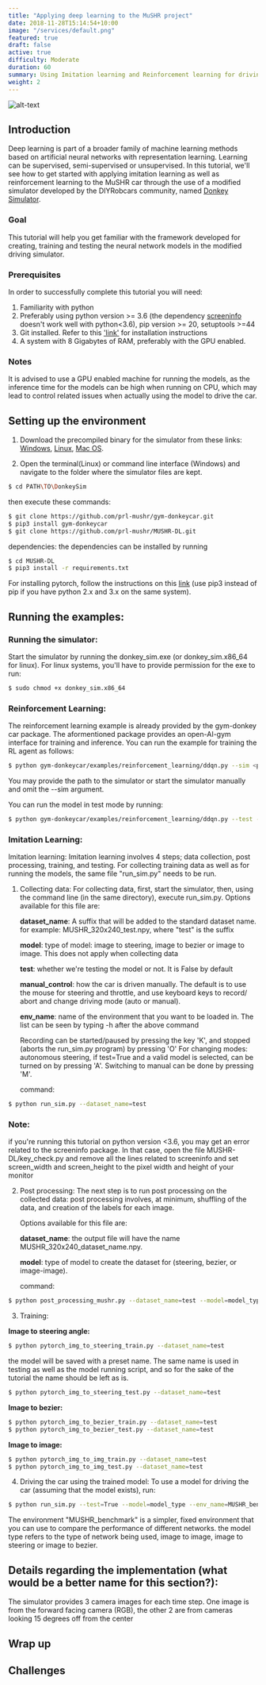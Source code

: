 ```yaml
---
title: "Applying deep learning to the MuSHR project"
date: 2018-11-28T15:14:54+10:00
image: "/services/default.png"
featured: true
draft: false
active: true
difficulty: Moderate
duration: 60
summary: Using Imitation learning and Reinforcement learning for driving the MuSHR car.
weight: 2
---
```

![alt-text](https://github.com/naughtyStark/mushr-website/blob/master/mushr_DL.gif)
## Introduction

Deep learning is part of a broader family of machine learning methods based on artificial neural networks with representation learning. Learning can be supervised, semi-supervised or unsupervised. In this tutorial, we'll see how to get started with applying imitation learning as well as reinforcement learning to the MuSHR car through the use of a modified simulator developed by the DIYRobcars community, named [Donkey Simulator](https://github.com/tawnkramer/sdsandbox). 

### Goal
This tutorial will help you get familiar with the framework developed for creating, training and testing the neural network models in the modified driving simulator.

### Prerequisites
In order to successfully complete this tutorial you will need: 

1. Familiarity with python
2. Preferably using python version >= 3.6 (the dependency [screeninfo](https://pypi.org/project/screeninfo/) doesn't work well with python<3.6), pip version >= 20, setuptools >=44
3. Git installed. Refer to this ['link'](https://git-scm.com/book/en/v2/Getting-Started-Installing-Git) for installation instructions
4. A system with 8 Gigabytes of RAM, preferably with the GPU enabled.


### Notes
It is advised to use a GPU enabled machine for running the models, as the inference time for the models can be high when running on CPU, which may lead to control related issues when actually using the model to drive the car.

## Setting up the environment

1. Download the precompiled binary for the simulator from these links: 
[Windows](https://drive.google.com/file/d/1gKCxjyaRV37veT3759DrYHIGdrn9ized/view?usp=sharing),
[Linux](https://drive.google.com/file/d/1P_hUH7W4liz8REW2fqjG_yG3CzXqsIma/view?usp=sharing),
[Mac OS](https://drive.google.com/file/d/1h6TSImqIEQeK4dWEFIH32td5hNgLk_up/view?usp=sharing).

2. Open the terminal(Linux) or command line interface (Windows) and navigate to the folder where the simulator files are kept.
```bash
$ cd PATH\TO\DonkeySim
```
then execute these commands:
```bash
$ git clone https://github.com/prl-mushr/gym-donkeycar.git
$ pip3 install gym-donkeycar
$ git clone https://github.com/prl-mushr/MUSHR-DL.git
```
dependencies:
the dependencies can be installed by running 
```bash
$ cd MUSHR-DL
$ pip3 install -r requirements.txt
```
For installing pytorch, follow the instructions on this [link](https://pytorch.org/get-started/locally/) (use pip3 instead of pip if you have python 2.x and 3.x on the same system). 

## Running the examples:

### Running the simulator:
Start the simulator by running the donkey_sim.exe (or donkey_sim.x86_64 for linux). For linux systems, you'll have to provide permission for the exe to run:
```bash
$ sudo chmod +x donkey_sim.x86_64
```

### Reinforcement Learning:
The reinforcement learning example is already provided by the gym-donkey car package. The aformentioned package provides an open-AI-gym interface for training and inference. You can run the example for training the RL agent as follows:
```bash
$ python gym-donkeycar/examples/reinforcement_learning/ddqn.py --sim <path to simulator>
```
You may provide the path to the simulator or start the simulator manually and omit the --sim argument.

You can run the model in test mode by running:
```bash
$ python gym-donkeycar/examples/reinforcement_learning/ddqn.py --test --sim <path to simulator>
```

### Imitation Learning:
Imitation learning: Imitation learning involves 4 steps; data collection, post processing, training, and testing. For collecting training data as well as for running the models, the same file "run_sim.py" needs to be run. 

1. Collecting data:
For collecting data, first, start the simulator, then, using the command line (in the same directory), execute run_sim.py.
Options available for this file are:

    **dataset_name**: A suffix that will be added to the standard dataset name. for example: MUSHR_320x240_test.npy, where "test" is the suffix

    **model**: type of model: image to steering, image to bezier or image to image. This does not apply when collecting data

    **test**: whether we're testing the model or not. It is False by default

    **manual_control**: how the car is driven manually. The default is to use the mouse for steering and throttle, and use keyboard keys to record/
abort and change driving mode (auto or manual).

    **env_name**: name of the environment that you want to be loaded in. The list can be seen by typing -h after the above command

    Recording can be started/paused by pressing the key 'K', and stopped (aborts the run_sim.py program) by pressing 'O'
For changing modes: autonomous steering, if test=True and a valid model is selected, can be turned on by pressing 'A'. Switching to manual can be done by pressing 'M'.

    command:
```bash
$ python run_sim.py --dataset_name=test
```

### Note:
if you're running this tutorial on python version <3.6, you may get an error related to the screeninfo package. In that case, open the file MUSHR-DL/key_check.py and remove all the lines related to screeninfo and set screen_width and screen_height to the pixel width and height of your monitor

2. Post processing:
The next step is to run post processing on the collected data: post processing involves, at minimum, shuffling of the data, and creation of the labels for each image. 
    
    Options available for this file are:

    **dataset_name**: the output file will have the name MUSHR_320x240_dataset_name.npy.

    **model**: type of model to create the dataset for (steering, bezier, or image-image).

    command:
```bash
$ python post_processing_mushr.py --dataset_name=test --model=model_type 
```

3. Training:

**Image to steering angle:**
```bash
$ python pytorch_img_to_steering_train.py --dataset_name=test
```
the model will be saved with a preset name. The same name is used in testing as well as the model running script, and so for the sake of the tutorial the name should be left as is.

```bash
$ python pytorch_img_to_steering_test.py --dataset_name=test
```

**Image to bezier:**
```bash
$ python pytorch_img_to_bezier_train.py --dataset_name=test
$ python pytorch_img_to_bezier_test.py --dataset_name=test
```
**Image to image:**
```bash
$ python pytorch_img_to_img_train.py --dataset_name=test
$ python pytorch_img_to_img_test.py --dataset_name=test
```

4. Driving the car using the trained model:
To use a model for driving the car (assuming that the model exists), run:
```bash
$ python run_sim.py --test=True --model=model_type --env_name=MUSHR_benchmark
```
The environment "MUSHR_benchmark" is a simpler, fixed environment that you can use to compare the performance of different networks.
the model type refers to the type of network being used, image to image, image to steering or image to bezier.  

## Details regarding the implementation (what would be a better name for this section?):
The simulator provides 3 camera images for each time step. One image is from the forward facing camera (RGB), the other 2 are from cameras looking 15 degrees off from the center

## Wrap up

## Challenges
